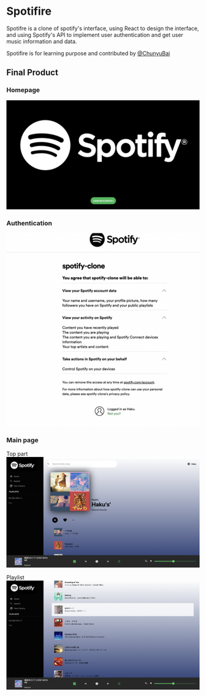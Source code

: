 # Spotifire
Spotifre is a clone of spotify's interface, using React to design the interface, and using Spotify's API to implement user authentication and get user music information and data.

Spotifire is for learning purpose and contributed by [@ChunyuBai](https://github.com/ChunyuBai)


## Final Product
### Homepage
!["Screenshot of Home Page"](https://github.com/ChunyuBai/Spotifire/blob/main/src/docs/Login.png)

### Authentication
!["Screenshot of authentication"](https://github.com/ChunyuBai/Spotifire/blob/main/src/docs/Authantication.png)

### Main page
Top part
!["Screenshot of top part"](https://github.com/ChunyuBai/Spotifire/blob/main/src/docs/Top.png)

Playlist
!["Screenshot of playlist"](https://github.com/ChunyuBai/Spotifire/blob/main/src/docs/Playlist.png)